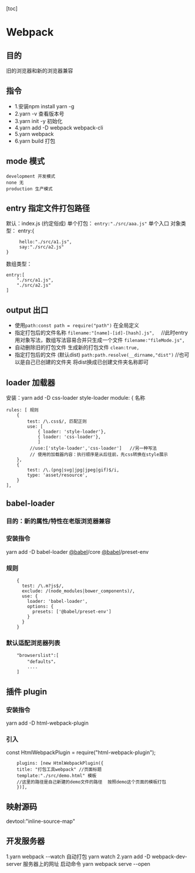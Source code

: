 [toc]
# Webpack
## 目的
旧的浏览器和新的浏览器兼容

## 指令
* 1.安装npm install yarn -g
* 2.yarn -v 查看版本号
* 3.yarn init -y 初始化
* 4.yarn add -D webpack webpack-cli
* 5.yarn webpack
* 6.yarn build 打包

## mode 模式

```
development 开发模式
none 无
production 生产模式
```

## entry 指定文件打包路径

默认：index.js (约定俗成) 
单个打包： `entry:"./src/aaa.js"` 单个入口 
对象类型： entry:{

```
     hello:"./src/a1.js",
     say:"./src/a2.js"
}
```

数组类型：

```
entry:[
    "./src/a1.js",
    "./src/a2.js"
]
```

## output 出口

* 使用`path:const path = require("path")` 在全局定义
* 指定打包后的文件名称
    `filename:"[name]-[id]-[hash].js",  `
    //此时entry用对象写法，数组写法容易合并只生成一个文件
    `filename:"fileMode.js",`
* 自动删除旧的打包文件 生成新的打包文件
    `clean:true,`
* 指定打包后的文件 (默认dist)
    `path:path.resolve(__dirname,"dist")`  //也可以是自己已创建的文件夹 将dist换成已创建文件夹名称即可


## loader 加载器

安装：yarn add -D css-loader style-loader module: { 名称

```
rules: [ 规则
    { 
        test: /\.css$/, 匹配正则
        use: [
            { loader: 'style-loader'}, 
            { loader: 'css-loader'}, 
            ]
         //use:['style-loader','css-loader']   //另一种写法
         // 使用的加载器内容：执行顺序是从后往前，先css转换在style展示
    },
    {
        test: /\.(png|svg|jpg|jpeg|gif)$/i,
        type: 'asset/resource',
    }
],
```

## babel-loader 
### 目的：新的属性/特性在老版浏览器兼容

### 安装指令
yarn add -D babel-loader [@babel](http://git.edu.koobietech.com/babel)/core [@babel](http://git.edu.koobietech.com/babel)/preset-env

### 规则
```
    {
      test: /\.m?js$/,
      exclude: /(node_modules|bower_components)/,
      use: {
        loader: 'babel-loader',
        options: {
          presets: ['@babel/preset-env']
        }
      }
    }
```

### 默认适配浏览器列表

```
    "browserslist":[
        "defaults"，
        ....
    ]
```

## 插件 plugin

### 安装指令
yarn add -D html-webpack-plugin 

### 引入
const HtmlWebpackPlugin = require("html-webpack-plugin");

```
    plugins: [new HtmlWebpackPlugin({
    title: "打包工具webpack" //页面标题
    template:"./src/demo.html" 模板
    //这里的路径是自己新建的demo文件的路径  按照demo这个页面的模板打包
    })],
```

## 映射源码

devtool:"inline-source-map"

## 开发服务器

1.yarn webpack --watch 自动打包 
yarn watch
2.yarn add -D webpack-dev-server 服务器上的网址 
启动命令 yarn webpack serve --open 